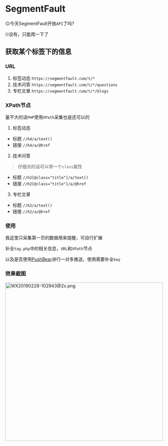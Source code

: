 # SegmentFault
😐今天SegmentFault开放`API`了吗?

🙄没有，只能爬一下了

## 获取某个标签下的信息

### URL

1. 标签动态 `https://segmentfault.com/t/*`
2. 技术问答 `https://segmentfault.com/t/*/questions`
3. 专栏文章 `https://segmentfault.com/t/*/blogs`

### XPath节点

量不大的话`PHP`使用`XPath`采集也是还可以的

1. 标签动态

* 标题 `//h4/a/text()`
* 链接 `//h4/a/@href`

2. 技术问答

> 仔细点的话可以带一个`class`属性

* 标题 `//h2[@class="title"]/a/text()`
* 链接 `//h2[@class="title"]/a/@href`

3. 专栏文章

* 标题 `//h2/a/text()`
* 链接 `//h2/a/@href`

### 使用

我这里只采集第一页的数据用来提醒，可自行扩展

补全`tag.php`中的相关信息，`URL`和`XPath`节点

以及是否使用[PushBear](http://pushbear.ftqq.com/admin/#/api)进行一对多推送，使用需要补全`key`

### 效果截图

<img src="https://ws1.sinaimg.cn/large/0072Lfvtly1g0lxmahzklj30xa1as0zp.jpg" alt="WX20190228-102943@2x.png" title="WX20190228-102943@2x.png" height='500px' />
